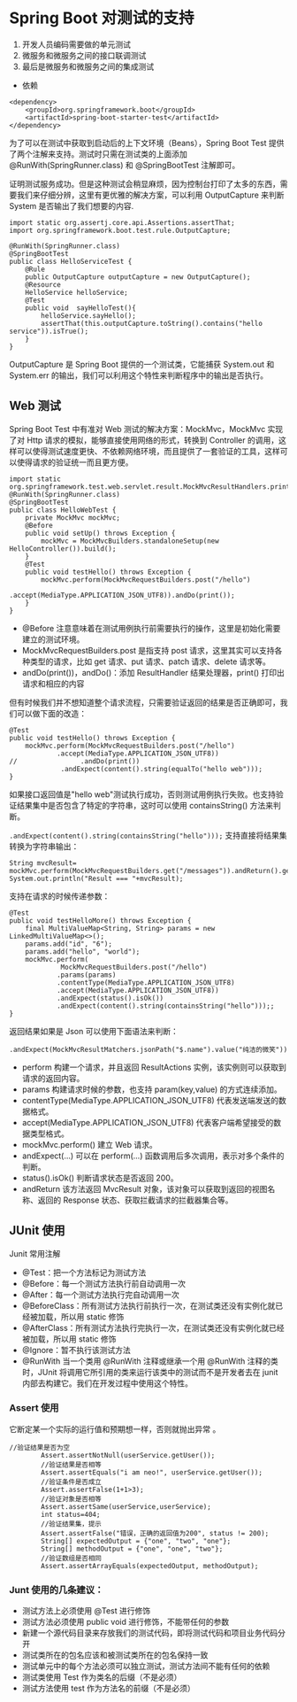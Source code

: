 #  Spring Boot 对测试的支持

1. 开发人员编码需要做的单元测试
2. 微服务和微服务之间的接口联调测试
3. 最后是微服务和微服务之间的集成测试

- 依赖

```
<dependency>
    <groupId>org.springframework.boot</groupId>
    <artifactId>spring-boot-starter-test</artifactId>
</dependency>
```

为了可以在测试中获取到启动后的上下文环境（Beans），Spring Boot Test 提供了两个注解来支持。测试时只需在测试类的上面添加 @RunWith(SpringRunner.class) 和 @SpringBootTest 注解即可。


证明测试服务成功。但是这种测试会稍显麻烦，因为控制台打印了太多的东西，需要我们来仔细分辨，这里有更优雅的解决方案，可以利用 OutputCapture 来判断 System 是否输出了我们想要的内容.

```
import static org.assertj.core.api.Assertions.assertThat;
import org.springframework.boot.test.rule.OutputCapture;

@RunWith(SpringRunner.class)
@SpringBootTest
public class HelloServiceTest {
    @Rule
    public OutputCapture outputCapture = new OutputCapture();
    @Resource
    HelloService helloService;
    @Test
    public void  sayHelloTest(){
        helloService.sayHello();
        assertThat(this.outputCapture.toString().contains("hello service")).isTrue();
    }
}
```

OutputCapture 是 Spring Boot 提供的一个测试类，它能捕获 System.out 和 System.err 的输出，我们可以利用这个特性来判断程序中的输出是否执行。

## Web 测试

Spring Boot Test 中有准对 Web 测试的解决方案：MockMvc，MockMvc 实现了对 Http 请求的模拟，能够直接使用网络的形式，转换到 Controller 的调用，这样可以使得测试速度更快、不依赖网络环境，而且提供了一套验证的工具，这样可以使得请求的验证统一而且更方便。

```
import static org.springframework.test.web.servlet.result.MockMvcResultHandlers.print;
@RunWith(SpringRunner.class)
@SpringBootTest
public class HelloWebTest {
    private MockMvc mockMvc;
    @Before
    public void setUp() throws Exception {
        mockMvc = MockMvcBuilders.standaloneSetup(new HelloController()).build();
    }
    @Test
    public void testHello() throws Exception {
        mockMvc.perform(MockMvcRequestBuilders.post("/hello")
                .accept(MediaType.APPLICATION_JSON_UTF8)).andDo(print());
    }
}
```

- @Before 注意意味着在测试用例执行前需要执行的操作，这里是初始化需要建立的测试环境。
- MockMvcRequestBuilders.post 是指支持 post 请求，这里其实可以支持各种类型的请求，比如 get 请求、put 请求、patch 请求、delete 请求等。
- andDo(print())，andDo()：添加 ResultHandler 结果处理器，print() 打印出请求和相应的内容

但有时候我们并不想知道整个请求流程，只需要验证返回的结果是否正确即可，我们可以做下面的改造：

```
@Test
public void testHello() throws Exception {
    mockMvc.perform(MockMvcRequestBuilders.post("/hello")
            .accept(MediaType.APPLICATION_JSON_UTF8))
//                .andDo(print())
             .andExpect(content().string(equalTo("hello web")));
}
```

如果接口返回值是"hello web"测试执行成功，否则测试用例执行失败。也支持验证结果集中是否包含了特定的字符串，这时可以使用 containsString() 方法来判断。

`.andExpect(content().string(containsString("hello")));`
支持直接将结果集转换为字符串输出：

```
String mvcResult= mockMvc.perform(MockMvcRequestBuilders.get("/messages")).andReturn().getResponse().getContentAsString();
System.out.println("Result === "+mvcResult);
```


支持在请求的时候传递参数：

```
@Test
public void testHelloMore() throws Exception {
    final MultiValueMap<String, String> params = new LinkedMultiValueMap<>();
    params.add("id", "6");
    params.add("hello", "world");
    mockMvc.perform(
             MockMvcRequestBuilders.post("/hello")
            .params(params)
            .contentType(MediaType.APPLICATION_JSON_UTF8)
            .accept(MediaType.APPLICATION_JSON_UTF8))
            .andExpect(status().isOk())
            .andExpect(content().string(containsString("hello")));;
}
```

返回结果如果是 Json 可以使用下面语法来判断：

```
.andExpect(MockMvcResultMatchers.jsonPath("$.name").value("纯洁的微笑"))
```

- perform 构建一个请求，并且返回 ResultActions 实例，该实例则可以获取到请求的返回内容。
- params 构建请求时候的参数，也支持 param(key,value) 的方式连续添加。
- contentType(MediaType.APPLICATION_JSON_UTF8) 代表发送端发送的数据格式。
- accept(MediaType.APPLICATION_JSON_UTF8) 代表客户端希望接受的数据类型格式。
- mockMvc.perform() 建立 Web 请求。
- andExpect(...) 可以在 perform(...) 函数调用后多次调用，表示对多个条件的判断。
- status().isOk() 判断请求状态是否返回 200。
- andReturn 该方法返回 MvcResult 对象，该对象可以获取到返回的视图名称、返回的 Response 状态、获取拦截请求的拦截器集合等。


## JUnit 使用

Junit 常用注解

- @Test：把一个方法标记为测试方法
- @Before：每一个测试方法执行前自动调用一次
- @After：每一个测试方法执行完自动调用一次
- @BeforeClass：所有测试方法执行前执行一次，在测试类还没有实例化就已经被加载，所以用 static 修饰
- @AfterClass：所有测试方法执行完执行一次，在测试类还没有实例化就已经被加载，所以用 static 修饰
- @Ignore：暂不执行该测试方法
- @RunWith 当一个类用 @RunWith 注释或继承一个用 @RunWith 注释的类时，JUnit 将调用它所引用的类来运行该类中的测试而不是开发者去在 junit 内部去构建它。我们在开发过程中使用这个特性。

### Assert 使用

它断定某一个实际的运行值和预期想一样，否则就抛出异常 。

```
//验证结果是否为空
        Assert.assertNotNull(userService.getUser());
        //验证结果是否相等
        Assert.assertEquals("i am neo!", userService.getUser());
        //验证条件是否成立
        Assert.assertFalse(1+1>3);
        //验证对象是否相等
        Assert.assertSame(userService,userService);
        int status=404;
        //验证结果集，提示
        Assert.assertFalse("错误，正确的返回值为200", status != 200);
        String[] expectedOutput = {"one", "two", "one"};
        String[] methodOutput = {"one", "one", "two"};
        //验证数组是否相同
        Assert.assertArrayEquals(expectedOutput, methodOutput);
```


### Junt 使用的几条建议：

- 测试方法上必须使用 @Test 进行修饰
- 测试方法必须使用 public void 进行修饰，不能带任何的参数
- 新建一个源代码目录来存放我们的测试代码，即将测试代码和项目业务代码分开
- 测试类所在的包名应该和被测试类所在的包名保持一致
- 测试单元中的每个方法必须可以独立测试，测试方法间不能有任何的依赖
- 测试类使用 Test 作为类名的后缀（不是必须）
- 测试方法使用 test 作为方法名的前缀（不是必须）


